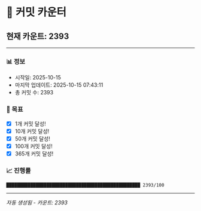 # 🔢 커밋 카운터

## 현재 카운트: 2393

---

### 📊 정보
- 시작일: 2025-10-15
- 마지막 업데이트: 2025-10-15 07:43:11
- 총 커밋 수: 2393

### 🎯 목표
- [x] 1개 커밋 달성!
- [x] 10개 커밋 달성!
- [x] 50개 커밋 달성!
- [x] 100개 커밋 달성!
- [x] 365개 커밋 달성!

### 📈 진행률
```
██████████████████████████████████████████████████ 2393/100
```

---
*자동 생성됨 - 카운트: 2393*
